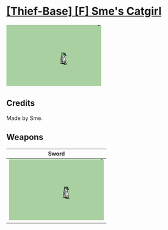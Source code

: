 # [\[Thief-Base\] \[F\] Sme's Catgirl](../%5BThief-Base%5D%20%5BF%5D%20Sme's%20Catgirl)

<img src="./1.%20Sword/Sword_000.png" alt="[Thief-Base] [F] Sme's Catgirl standing" />

## Credits

Made by Sme.

## Weapons


|Sword |
|  :---: |
| <img alt="Sword animation" src="./1.%20Sword/Sword.gif" /> |

